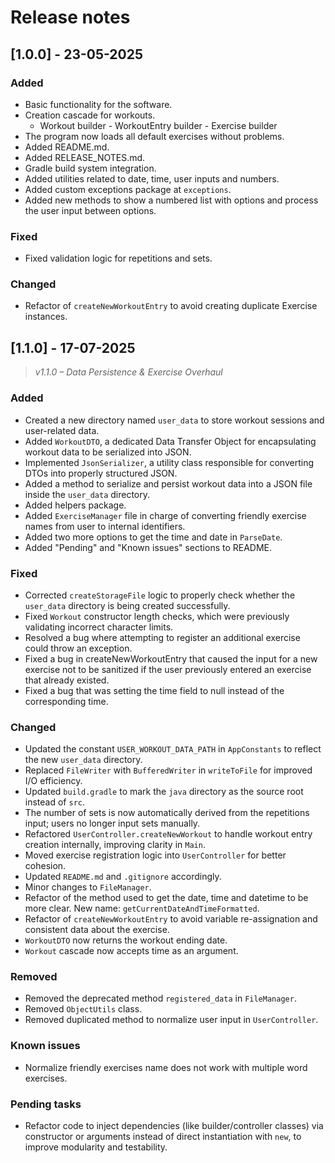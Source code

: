 # Release notes

## [1.0.0] - 23-05-2025

### Added
- Basic functionality for the software.
- Creation cascade for workouts.
  - Workout builder - WorkoutEntry builder - Exercise builder
- The program now loads all default exercises without problems.
- Added README.md.
- Added RELEASE_NOTES.md.
- Gradle build system integration.
- Added utilities related to date, time, user inputs and numbers.
- Added custom exceptions package at `exceptions`.
- Added new methods to show a numbered list with options and process the user input between options.

### Fixed
- Fixed validation logic for repetitions and sets.

### Changed
- Refactor of `createNewWorkoutEntry` to avoid creating duplicate Exercise instances.

## [1.1.0] - 17-07-2025

> *v1.1.0 – Data Persistence & Exercise Overhaul*

### Added
- Created a new directory named `user_data` to store workout sessions and user-related data.
- Added `WorkoutDTO`, a dedicated Data Transfer Object for encapsulating workout data to be serialized into JSON.
- Implemented `JsonSerializer`, a utility class responsible for converting DTOs into properly structured JSON.
- Added a method to serialize and persist workout data into a JSON file inside the `user_data` directory.
- Added helpers package.
- Added `ExerciseManager` file in charge of converting friendly exercise names from user to internal identifiers.
- Added two more options to get the time and date in `ParseDate`.
- Added "Pending" and "Known issues" sections to README.

### Fixed
- Corrected `createStorageFile` logic to properly check whether the `user_data` directory is being created successfully.
- Fixed `Workout` constructor length checks, which were previously validating incorrect character limits.
- Resolved a bug where attempting to register an additional exercise could throw an exception.
- Fixed a bug in createNewWorkoutEntry that caused the input for a new exercise not to be sanitized if the user previously entered an exercise that already existed.
- Fixed a bug that was setting the time field to null instead of the corresponding time.

### Changed
- Updated the constant `USER_WORKOUT_DATA_PATH` in `AppConstants` to reflect the new `user_data` directory.
- Replaced `FileWriter` with `BufferedWriter` in `writeToFile` for improved I/O efficiency.
- Updated `build.gradle` to mark the `java` directory as the source root instead of `src`.
- The number of sets is now automatically derived from the repetitions input; users no longer input sets manually.
- Refactored `UserController.createNewWorkout` to handle workout entry creation internally, improving clarity in `Main`.
- Moved exercise registration logic into `UserController` for better cohesion.
- Updated `README.md` and `.gitignore` accordingly.
- Minor changes to `FileManager`.
- Refactor of the method used to get the date, time and datetime to be more clear. New name: `getCurrentDateAndTimeFormatted`.
- Refactor of `createNewWorkoutEntry` to avoid variable re-assignation and consistent data about the exercise.
- `WorkoutDTO` now returns the workout ending date.
- `Workout` cascade now accepts time as an argument.

### Removed
- Removed the deprecated method `registered_data` in `FileManager`.
- Removed `ObjectUtils` class.
- Removed duplicated method to normalize user input in `UserController`.

### Known issues
- Normalize friendly exercises name does not work with multiple word exercises.

### Pending tasks
- Refactor code to inject dependencies (like builder/controller classes) via constructor or arguments instead of direct instantiation with `new`, to improve modularity and testability.
